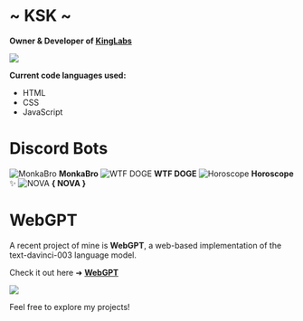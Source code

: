 # ~ KSK ~

**Owner & Developer of [KingLabs](https://kinglabs.gg)**

![](https://cdn.discordapp.com/attachments/970803532443836468/1069089845953167443/kl-banner-discord-embed-resize.png)

**Current code languages used:**
- HTML
- CSS
- JavaScript

# Discord Bots 
![MonkaBro](https://cdn.discordapp.com/emojis/1044451785831624738.webp?size=96&quality=lossless)  **MonkaBro**
    ![WTF DOGE](https://cdn.discordapp.com/emojis/1044451834686885918.webp?size=96&quality=lossless)  **WTF DOGE**
    ![Horoscope](https://cdn.discordapp.com/emojis/1044452761120550962.webp?size=96&quality=lossless)  **Horoscope** ✨
    ![NOVA](https://cdn.discordapp.com/emojis/1055920284298911824.webp?size=96&quality=lossless) **{ NOVA }**
# WebGPT
A recent project of mine is **WebGPT**, a web-based implementation of the text-davinci-003 language model.

Check it out here ➜ [**WebGPT**](https://github.com/KingLabs-x/WebGPT)

![](https://cdn.discordapp.com/attachments/970803532443836468/1068907870697029702/KLxOpenAI_.png)

Feel free to explore my projects!
